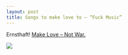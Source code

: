 ```yaml
---
layout: post
title: Songs to make love to – “Fuck Music”
---
```


<p>Ernsthaft! <a href="http://fuckmusic.fm/?id=sweet+lovin&amp;lang=en">Make Love – Not War.</a></p>

<p><a href="https://napcae.files.wordpress.com/2012/05/screen-shot-2012-05-22-at-00-05-35.png"><img class="img-responsive" src="https://napcae.files.wordpress.com/2012/05/screen-shot-2012-05-22-at-00-05-35.png" class="img-polaroid"/></a></p>
